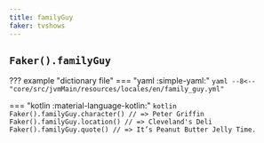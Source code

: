 ```yaml
---
title: familyGuy
faker: tvshows
---
```


## `Faker().familyGuy`

??? example "dictionary file"
    === "yaml :simple-yaml:"
        ```yaml
        --8<-- "core/src/jvmMain/resources/locales/en/family_guy.yml"
        ```

=== "kotlin :material-language-kotlin:"
    ```kotlin
    Faker().familyGuy.character() // => Peter Griffin
    Faker().familyGuy.location() // => Cleveland's Deli
    Faker().familyGuy.quote() // => It’s Peanut Butter Jelly Time.
    ```
